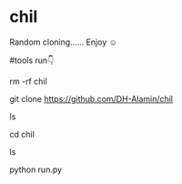 # chil
Random cloning...... Enjoy ☺️


#tools run👇

rm -rf chil

git clone https://github.com/DH-Alamin/chil

ls

cd chil

ls

python run.py
